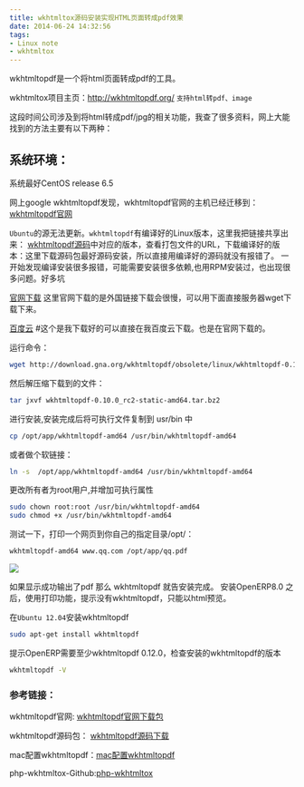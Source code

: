 ```yaml
---
title: wkhtmltox源码安装实现HTML页面转成pdf效果
date: 2014-06-24 14:32:56
tags:
- Linux note
- wkhtmltox
---
```



wkhtmltopdf是一个将html页面转成pdf的工具。

wkhtmltox项目主页：http://wkhtmltopdf.org/  `支持html转pdf、image`



这段时间公司涉及到将html转成pdf/jpg的相关功能，我查了很多资料，网上大能找到的方法主要有以下两种：


## 系统环境：

系统最好CentOS release 6.5

网上google wkhtmltopdf发现，wkhtmltopdf官网的主机已经迁移到：[wkhtmltopdf官网](http://wkhtmltopdf.org/downloads.html)


`Ubuntu`的源无法更新。`wkhtmltopdf`有编译好的Linux版本，这里我把链接共享出来：
[wkhtmltopdf源码](http://wkhtmltopdf.org/downloads.html)中对应的版本，查看打包文件的URL，下载编译好的版本：这里下载源码包最好源码安装，所以直接用编译好的源码就没有报错了。 一开始发现编译安装很多报错，可能需要安装很多依赖,也用RPM安装过，也出现很多问题。好多坑


[官网下载](http://download.gna.org/wkhtmltopdf/obsolete/linux/) 这里官网下载的是外国链接下载会很慢，可以用下面直接服务器wget下载下来。

[百度云](http://pan.baidu.com/s/1pJl6jtL)  #这个是我下载好的可以直接在我百度云下载。也是在官网下载的。

运行命令：


```bash
wget http://download.gna.org/wkhtmltopdf/obsolete/linux/wkhtmltopdf-0.10.0_rc2-static-amd64.tar.bz2  -C  /opt/app/
```

然后解压缩下载到的文件：

```bash
tar jxvf wkhtmltopdf-0.10.0_rc2-static-amd64.tar.bz2
```

进行安装,安装完成后将可执行文件复制到 usr/bin 中

```bash
cp /opt/app/wkhtmltopdf-amd64 /usr/bin/wkhtmltopdf-amd64
```
或者做个软链接：

```bash
ln -s  /opt/app/wkhtmltopdf-amd64 /usr/bin/wkhtmltopdf-amd64
```

更改所有者为root用户,并增加可执行属性

```bash
sudo chown root:root /usr/bin/wkhtmltopdf-amd64
sudo chmod +x /usr/bin/wkhtmltopdf-amd64
```

测试一下，打印一个网页到你自己的指定目录/opt/：

```bash
wkhtmltopdf-amd64 www.qq.com /opt/app/qq.pdf
```

![](http://7xrthw.com1.z0.glb.clouddn.com/wkhtmltox.png)


如果显示成功输出了pdf 那么 wkhtmltopdf 就告安装完成。
安装OpenERP8.0 之后，使用打印功能，提示没有wkhtmltopdf，只能以html预览。

在`Ubuntu 12.04`安装wkhtmltopdf

```bash
sudo apt-get install wkhtmltopdf
```

提示OpenERP需要至少wkhtmltopdf 0.12.0，检查安装的wkhtmltopdf的版本

```bash
wkhtmltopdf -V
```




### 参考链接：


wkhtmltopdf官网: [wkhtmltopdf官网下载包](http://wkhtmltopdf.org/downloads.html)

wkhtmltopdf源码包：  [wkhtmltopdf源码下载](http://download.gna.org/wkhtmltopdf/obsolete/linux/)

mac配置wkhtmltopdf：[mac配置wkhtmltopdf](http://www.cnblogs.com/timelyxyz/archive/2012/12/24/2831523.html)

php-wkhtmltox-Github:[php-wkhtmltox](https://github.com/mreiferson/php-wkhtmltox)

